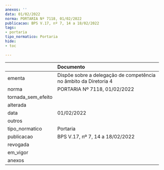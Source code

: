 ```yaml
---
anexos: ''
data: 01/02/2022
norma: PORTARIA Nº 7118, 01/02/2022
publicacao: BPS V.17, nº 7, 14 a 18/02/2022
tags:
- portaria
tipo_normatico: Portaria
hide: 
- toc 
 
---
```


|                    | Documento                                                        |
|:-------------------|:-----------------------------------------------------------------|
| ementa             | Dispõe sobre a delegação de competência no âmbito da Diretoria 4 |
| norma              | PORTARIA Nº 7118, 01/02/2022                                     |
| tornada_sem_efeito |                                                                  |
| alterada           |                                                                  |
| data               | 01/02/2022                                                       |
| outros             |                                                                  |
| tipo_normatico     | Portaria                                                         |
| publicacao         | BPS V.17, nº 7, 14 a 18/02/2022                                  |
| revogada           |                                                                  |
| em_vigor           |                                                                  |
| anexos             |                                                                  |